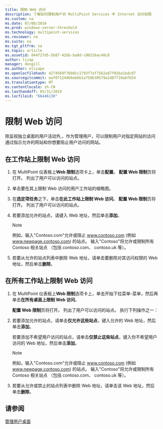 ```yaml
---
title: 限制 Web 访问
description: 了解如何限制用户对 MultiPoint Services 中 Internet 访问权限
ms.custom: na
ms.date: 07/08/2016
ms.prod: windows-server-threshold
ms.technology: multipoint-services
ms.reviewer: na
ms.suite: na
ms.tgt_pltfrm: na
ms.topic: article
ms.assetid: 044f2fd5-5b87-42bb-ba0d-c06516ac48c8
author: lizap
manager: dongill
ms.author: elizapo
ms.openlocfilehash: 4274569f76b01c1793f7af7562a87f01ba1bdc07
ms.sourcegitcommit: eaf071249b6eb6b1a758b38579a2d87710abfb54
ms.translationtype: MT
ms.contentlocale: zh-CN
ms.lasthandoff: 05/31/2019
ms.locfileid: "66446130"
---
```

# <a name="limit-web-access"></a>限制 Web 访问
除监视独立桌面的用户活动外,，作为管理用户，可以限制用户对指定网站的访问通过指示允许的网站和你想要阻止用户访问的网站。  
  
## <a name="to-limit-web-access-on-a-station"></a>在工作站上限制 Web 访问  
  
1. 在 MultiPoint 仪表板上**Web 限制**选项卡上，单击**配置**。 **配置 Web 限制**页将打开。 列出了用户可以访问的站点。  
  
2. 单击要在其上限制 Web 访问的用户工作站的缩略图。  
  
3. 在**选定项任务**之下，单击**在此工作站上限制 Web 访问**。 **配置 Web 限制**页将打开。 列出了用户可以访问的站点。  
  
4. 若要添加允许的站点，请键入 Web 地址，然后单击**添加**。  
  
   > [!NOTE]
   > 例如，输入"Contoso.com"允许或阻止 www.contoso.com (例如 www.newpage.contoso.com) 的站点。 输入"Contoso"将允许或限制所有 Contoso 相关站点 （包括 contoso.com、 contoso.uk 等）。  
  
5. 若要从允许的站点列表中删除 Web 地址，请单击要删除对其访问权限的 Web 地址，然后单击**删除**。  
  
## <a name="to-limit-web-access-on-all-stations"></a>在所有工作站上限制 Web 访问  
  
1. 在 MultiPoint 仪表板上**Web 限制**选项卡上，单击开始下拉菜单\-菜单，然后再单击**在所有桌面上限制 Web 访问**。  
  
   **配置 Web 限制**页将打开。 列出了用户可以访问的站点。 执行下列操作之一：  
  
2. 若要添加允许的站点，请单击**仅允许这些站点**，键入允许的 Web 地址，然后单击**添加**。  
  
   若要添加不希望用户访问的站点，请单击**仅禁止这些站点**，键入你不希望用户访问的 Web 地址，然后单击**添加**。  
  
   > [!NOTE]
   > 例如，输入"Contoso.com"允许或阻止 www.contoso.com (例如 www.newpage.contoso.com) 的站点。 输入"Contoso"将允许或限制所有 Contoso 相关站点 （包括 contoso.com、 contoso.uk 等）。  
  
3. 若要从允许或禁止的站点列表中删除 Web 地址，请单击该 Web 地址，然后单击**删除**。  
  
## <a name="see-also"></a>请参阅  
[管理用户桌面](manage-user-desktops-using-multipoint-dashboard.md)  
